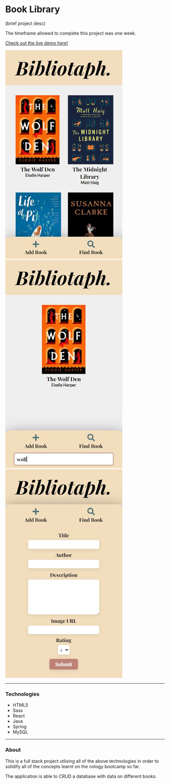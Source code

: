 # Book Library

(brief project desc)

The timeframe allowed to complete this project was one week.

[Check out the live demo here!](https://jasenscode.github.io/books/)

![Front end screenshot](https://github.com/jasenscode/books/blob/main/src/assets/images/books.JPG?raw=true)
![Front end screenshot](https://github.com/jasenscode/books/blob/main/src/assets/images/books-find.JPG?raw=true)
![Front end screenshot](https://github.com/jasenscode/books/blob/main/src/assets/images/books-add.JPG?raw=true)
____________
### Technologies

- HTML5
- Sass
- React
- Java
- Spring
- MySQL
_____
### About

This is a full stack project utlising all of the above technologies in order to solidify all of the concepts learnt on the nology bootcamp so far.

The application is able to CRUD a database with data on different books.
